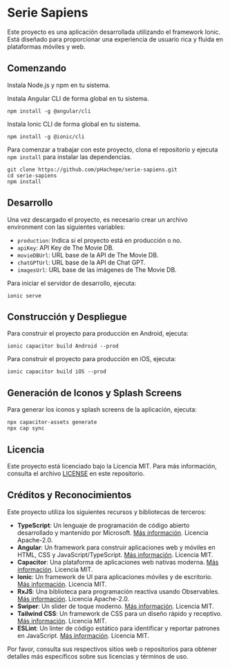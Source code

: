# Serie Sapiens

Este proyecto es una aplicación desarrollada utilizando el framework Ionic. Está diseñado para proporcionar una experiencia de usuario rica y fluida en plataformas móviles y web.

## Comenzando

Instala Node.js y npm en tu sistema.


Instala Angular CLI de forma global en tu sistema.

```
npm install -g @angular/cli
```

Instala Ionic CLI de forma global en tu sistema.

```
npm install -g @ionic/cli
```

Para comenzar a trabajar con este proyecto, clona el repositorio y ejecuta `npm install` para instalar las dependencias.

```
git clone https://github.com/pHachepe/serie-sapiens.git
cd serie-sapiens
npm install
```

## Desarrollo
Una vez descargado el proyecto, es necesario crear un archivo environment con las siguientes variables:
- `production`: Indica si el proyecto está en producción o no.
- `apiKey`: API Key de The Movie DB.
- `movieDBUrl`: URL base de la API de The Movie DB.
- `chatGPTUrl`: URL base de la API de Chat GPT.
- `imagesUrl`: URL base de las imágenes de The Movie DB.

Para iniciar el servidor de desarrollo, ejecuta:

```
ionic serve
```

## Construcción y Despliegue

Para construir el proyecto para producción en Android, ejecuta:

```
ionic capacitor build Android --prod
```

Para construir el proyecto para producción en iOS, ejecuta:

```
ionic capacitor build iOS --prod
```

## Generación de Iconos y Splash Screens
Para generar los iconos y splash screens de la aplicación, ejecuta:

```
npx capacitor-assets generate
npx cap sync
```

## Licencia

Este proyecto está licenciado bajo la Licencia MIT. Para más información, consulta el archivo [LICENSE](LICENSE) en este repositorio.

## Créditos y Reconocimientos

Este proyecto utiliza los siguientes recursos y bibliotecas de terceros:
- **TypeScript**: Un lenguaje de programación de código abierto desarrollado y mantenido por Microsoft. [Más información](https://www.typescriptlang.org/). Licencia Apache-2.0.
- **Angular**: Un framework para construir aplicaciones web y móviles en HTML, CSS y JavaScript/TypeScript. [Más información](https://angular.io/). Licencia MIT.
- **Capacitor**: Una plataforma de aplicaciones web nativas moderna. [Más información](https://capacitorjs.com/). Licencia MIT.
- **Ionic**: Un framework de UI para aplicaciones móviles y de escritorio. [Más información](https://ionicframework.com/). Licencia MIT.
- **RxJS**: Una biblioteca para programación reactiva usando Observables. [Más información](https://rxjs.dev/). Licencia Apache-2.0.
- **Swiper**: Un slider de toque moderno. [Más información](https://swiperjs.com/). Licencia MIT.
- **Tailwind CSS**: Un framework de CSS para un diseño rápido y receptivo. [Más información](https://tailwindcss.com/). Licencia MIT.
- **ESLint**: Un linter de código estático para identificar y reportar patrones en JavaScript. [Más información](https://eslint.org/). Licencia MIT.

Por favor, consulta sus respectivos sitios web o repositorios para obtener detalles más específicos sobre sus licencias y términos de uso.
